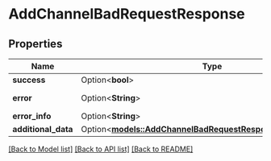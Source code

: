 # AddChannelBadRequestResponse

## Properties

Name | Type | Description | Notes
------------ | ------------- | ------------- | -------------
**success** | Option<**bool**> |  | [optional]
**error** | Option<**String**> | The error description | [optional]
**error_info** | Option<**String**> |  | [optional]
**additional_data** | Option<[**models::AddChannelBadRequestResponseAdditionalData**](AddChannelBadRequestResponse_additional_data.md)> |  | [optional]

[[Back to Model list]](../README.md#documentation-for-models) [[Back to API list]](../README.md#documentation-for-api-endpoints) [[Back to README]](../README.md)



